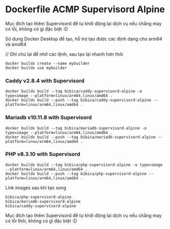 # Dockerfile ACMP Supervisord Alpine
Mục đích tạo thêm Supervisord để tự khởi động lại dịch vụ nếu chẳng may có lỗi, không có gì đặc biệt :D

Sử dụng Docker Desktop để tạo, hỗ trợ tạo được các định dạng cho arm64 và amd64

// Ghi chú lại để nhớ các lệnh, sau tạo lại nhanh hơn thôi
```
docker buildx create --name mybuilder
docker buildx use mybuilder
```
### Caddy v2.8.4 with Supervisord
```
docker buildx build --tag bibica/caddy-supervisord-alpine -o type=image --platform=linux/arm64,linux/amd64 .
docker buildx build --push --tag bibica/caddy-supervisord-alpine --platform=linux/arm64,linux/amd64 .
````
### Mariadb v10.11.8 with Supervisord
```
docker buildx build --tag bibica/mariadb-supervisord-alpine -o type=image --platform=linux/arm64,linux/amd64 .
docker buildx build --push --tag bibica/mariadb-supervisord-alpine --platform=linux/arm64,linux/amd64 .
```
### PHP v8.3.10 with Supervisord
```
docker buildx build --tag bibica/php-supervisord-alpine -o type=image --platform=linux/arm64,linux/amd64 .
docker buildx build --push --tag bibica/php-supervisord-alpine --platform=linux/arm64,linux/amd64 .
```
Link images sau khi tạo xong
```
bibica/php-supervisord-alpine
bibica/mariadb-supervisord-alpine
bibica/caddy-supervisord-alpine
```
Mục đích tạo thêm Supervisord để tự khởi động lại dịch vụ nếu chẳng may có lỗi thôi, không có gì đặc biệt :D
